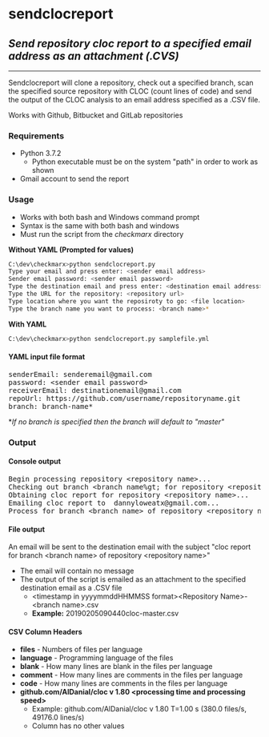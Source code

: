 # sendclocreport
## *Send repository cloc report to a specified email address as an attachment (.CVS)*

* * *

Sendclocreport will clone a repository, check out a specified branch, scan the specified source repository with CLOC (count lines of code) and send the output of the CLOC analysis to an email address specified as a .CSV file.

Works with Github, Bitbucket and GitLab repositories

### Requirements
- Python 3.7.2
    - Python executable must be on the system "path" in order to work as shown
- Gmail account to send the report

### Usage
- Works with both bash and Windows command prompt
- Syntax is the same with both bash and windows
- Must run the script from the *checkmarx* directory

**Without YAML (Prompted for values)**
```sh
C:\dev\checkmarx>python sendclocreport.py
Type your email and press enter: <sender email address>
Sender email password: <sender email password>
Type the destination email and press enter: <destination email address>
Type the URL for the repository: <repository url>
Type location where you want the reposiroty to go: <file location>
Type the branch name you want to process: <branch name>*
```

**With YAML**
```sh
C:\dev\checkmarx>python sendclocreport.py samplefile.yml
```

#### YAML input file format
<pre>
senderEmail: senderemail@gmail.com
password: &lt;sender email password&gt;
receiverEmail: destinationemail@gmail.com
repoUrl: https://github.com/username/repositoryname.git
branch: branch-name*
</pre>

**If no branch is specified then the branch will default to "master"*

### Output
#### Console output
<pre>
Begin processing repository &lt;repository name&gt;...
Checking out branch &lt;branch name%gt; for repository &lt;repository name&gt;...
Obtaining cloc report for repository &lt;repository name&gt;...
Emailing cloc report to  dannyloweatx@gmail.com...
Process for branch &lt;branch name&gt; of repository &lt;repository name&gt; completed successfully (&lt;processing time&gt;)
</pre>
#### File output
An email will be sent to the destination email with the subject "cloc report for branch &lt;branch name&gt; of repository &lt;repository name&gt;"
- The email will contain no message
- The output of the script is emailed as an attachment to the specified destination email as a .CSV file
    - &lt;timestamp in yyyymmddHHMMSS format&gt;&lt;Repository Name&gt;-&lt;branch name&gt;.csv
    - **Example:** 20190205090440cloc-master.csv

#### CSV Column Headers
- **files** - Numbers of files per language 
- **language** - Programming language of the files
- **blank** - How many lines are blank in the files per language
- **comment** - How many lines are comments in the files per language
- **code** - How many lines are comments in the files per language
- **github.com/AlDanial/cloc v 1.80 &lt;processing time and processing speed&gt;**
	- Example: github.com/AlDanial/cloc v 1.80  T=1.00 s (380.0 files/s, 49176.0 lines/s)
	- Column has no other values
